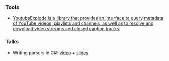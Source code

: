 ### Tools

- [YoutubeExplode is a library that provides an interface to query metadata of YouTube videos, playlists and channels, as well as to resolve and download video streams and closed caption tracks.](https://github.com/Tyrrrz/YoutubeExplode)

### Talks

- Writing parsers in C#: [video](https://www.youtube.com/watch?v=_yz1DRNpmPo) + [slides](https://www.slideshare.net/AlexeyGolub/alexey-golub-writing-parsers-in-c-3shape-meetup)